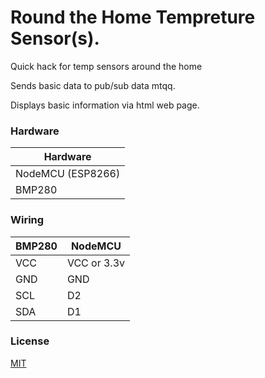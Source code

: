 
# Round the Home Tempreture Sensor(s). 

Quick hack for temp sensors around the home

Sends basic data to pub/sub data mtqq.

Displays basic information via html web page.


### Hardware

| Hardware            | 
| ----------------- | 
| NodeMCU (ESP8266) | 
| BMP280 |

### Wiring

| BMP280 | NodeMCU |
| ------ | ------ |
| VCC | VCC or 3.3v |
| GND | GND |
| SCL | D2 |
| SDA | D1|


### License

[MIT](https://choosealicense.com/licenses/mit/)

